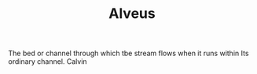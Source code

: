 ---
title: Alveus
letter: A
permalink: "/definitions/alveus.html"
body: The bed or channel through which tbe stream flows when it runs within Its ordinary
  channel. Calvin
published_at: '2018-07-07'
layout: post
---